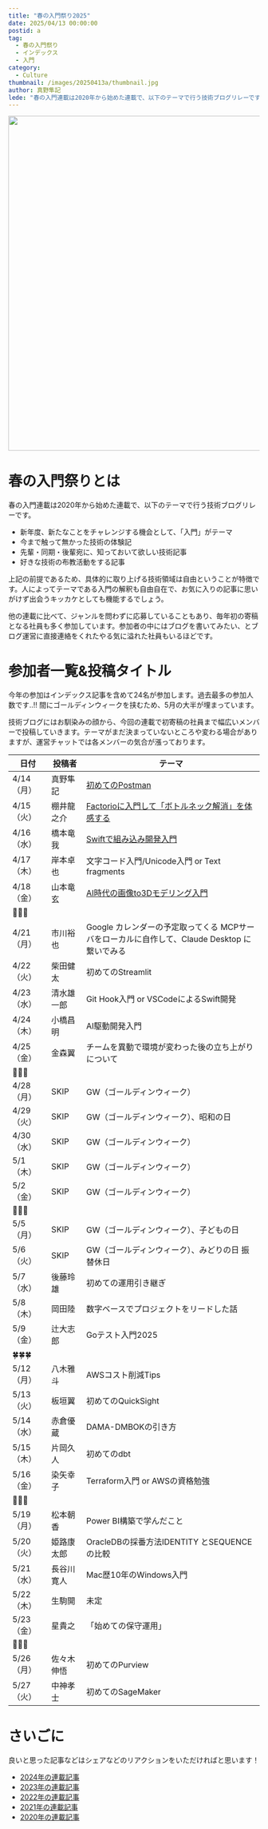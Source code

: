 ```yaml
---
title: "春の入門祭り2025"
date: 2025/04/13 00:00:00
postid: a
tag:
  - 春の入門祭り
  - インデックス
  - 入門
category:
  - Culture
thumbnail: /images/20250413a/thumbnail.jpg
author: 真野隼記
lede: "春の入門連載は2020年から始めた連載で、以下のテーマで行う技術ブログリレーです。"
---
```


<img src="/images/20250413a/img_5524_2.jpg" alt="" width="998" height="670" loading="lazy">

# 春の入門祭りとは

春の入門連載は2020年から始めた連載で、以下のテーマで行う技術ブログリレーです。

- 新年度、新たなことをチャレンジする機会として、「入門」がテーマ
- 今まで触って無かった技術の体験記
- 先輩・同期・後輩宛に、知っておいて欲しい技術記事
- 好きな技術の布教活動をする記事

上記の前提であるため、具体的に取り上げる技術領域は自由ということが特徴です。人によってテーマである入門の解釈も自由自在で、お気に入りの記事に思いがけず出会うキッカケとしても機能するでしょう。

他の連載に比べて、ジャンルを問わずに応募していることもあり、毎年初の寄稿となる社員も多く参加しています。参加者の中にはブログを書いてみたい、とブログ運営に直接連絡をくれたやる気に溢れた社員もいるほどです。

# 参加者一覧&投稿タイトル

今年の参加はインデックス記事を含めて24名が参加します。過去最多の参加人数です..!! 間にゴールディンウィークを挟むため、5月の大半が埋まっています。

技術ブログにはお馴染みの顔から、今回の連載で初寄稿の社員まで幅広いメンバーで投稿していきます。テーマがまだ決まっていないところや変わる場合がありますが、運営チャットでは各メンバーの気合が漲っております。

| 日付       | 投稿者      | テーマ                                                                                                                   |
|------------|-------------|--------------------------------------------------------------------------------------------------------------------------|
| 4/14（月） | 真野隼記    | [初めてのPostman](/articles/20250414a/)                                                                                     |
| 4/15（火） | 棚井龍之介  | [Factorioに入門して「ボトルネック解消」を体感する](/articles/20250415a/)         |
  | 4/16（水） | 橋本竜我    | [Swiftで組み込み開発入門](/articles/20250416a/)   |
| 4/17（木） | 岸本卓也    | 文字コード入門/Unicode入門 or Text fragments                                                                             |
| 4/18（金） | 山本竜玄    | [AI時代の画像to3Dモデリング入門](/articles/20250418a/) |
| 🌷🌷🌷 |  |  |
| 4/21（月） | 市川裕也    | Google カレンダーの予定取ってくる MCPサーバをローカルに自作して、Claude Desktop に繋いでみる                             |
| 4/22（火） | 柴田健太    | 初めてのStreamlit                                                                                                        |
| 4/23（水） | 清水雄一郎  | Git Hook入門 or VSCodeによるSwift開発                                                                                    |
| 4/24（木） | 小橋昌明    | AI駆動開発入門                                                                                                           |
| 4/25（金） | 金森翼      | チームを異動で環境が変わった後の立ち上がりについて                                                                       |
| 🦋🦋🦋 |  |  |
| 4/28（月） | SKIP        | GW（ゴールディンウィーク）                                                                                                           |
| 4/29（火） | SKIP        | GW（ゴールディンウィーク）、昭和の日                                                                                                                 |
| 4/30（水） | SKIP        | GW（ゴールディンウィーク）                                                                                                           |
| 5/1 （木） | SKIP        | GW（ゴールディンウィーク）                                                                                                           |
| 5/2 （金） | SKIP        | GW（ゴールディンウィーク）                                                                                                           |
| 🌼🌼🌼 |  |  |
| 5/5 （月） | SKIP        | GW（ゴールディンウィーク）、子どもの日                                                                                                               |
| 5/6 （火） | SKIP        | GW（ゴールディンウィーク）、みどりの日 振替休日                                                                                                      |
| 5/7 （水） | 後藤玲雄    | 初めての運用引き継ぎ                                                                                                     |
| 5/8 （木） | 岡田陸      | 数字ベースでプロジェクトをリードした話                                                                                   |
| 5/9 （金） | 辻大志郎    | Goテスト入門2025                                                                                                         |
| 🍀🍀🍀 |  |  |
| 5/12（月） | 八木雅斗    | AWSコスト削減Tips                                                                                                        |
| 5/13（火） | 板垣翼      | 初めてのQuickSight                                                                                                       |
| 5/14（水） | 赤倉優蔵    | DAMA-DMBOKの引き方                                                                                                       |
| 5/15（木） | 片岡久人    | 初めてのdbt                                                                                                    |
| 5/16（金） | 染矢幸子    | Terraform入門 or AWSの資格勉強                                                                                           |
| 🌱🌱🌱 |  |  |
| 5/19（月） | 松本朝香    | Power BI構築で学んだこと                                                                                                 |
| 5/20（火） | 姫路康太郎  | OracleDBの採番方法IDENTITY とSEQUENCE の比較                                                                             |
| 5/21（水） | 長谷川 寛人 | Mac歴10年のWindows入門                                                                                                   |
| 5/22（木） | 生駒開      | 未定                                                                                                                     |
| 5/23（金） | 星貴之      |「始めての保守運用」         |                                                                                                                          |
| 🐣🐣🐣 |  |  |
| 5/26（月） | 佐々木伸悟  | 初めてのPurview                                                                                                          |
| 5/27（火） | 中神孝士    | 初めてのSageMaker                                                                                                        |


# さいごに

良いと思った記事などはシェアなどのリアクションをいただければと思います！

- [2024年の連載記事](/articles/20240408a/)
- [2023年の連載記事](/articles/20230417a/)
- [2022年の連載記事](/articles/20220418a/)
- [2021年の連載記事](/articles/20210414a/)
- [2020年の連載記事](/articles/20200529/)

